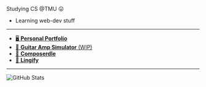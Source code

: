 Studying CS @TMU 😛 <br> 
- Learning web-dev stuff <br>
---
- [🖥️ **Personal Portfolio**](https://mattp532.github.io/portfolio-2/)
- [🎸 **Guitar Amp Simulator** (WIP)](https://github.com/mattp532/Guitar-Amp-Simulator)
- [🎵 **Composerdle**](https://github.com/mattp532/Composerdle)
- [💬 **Lingify**](https://mattp532.github.io/Lingify/)

---

![GitHub Stats](https://github-readme-stats.vercel.app/api?username=mattp532&show_icons=true&theme=gruvbox)

<!--
**mattp532/mattp532** is a ✨ _special_ ✨ repository because its `README.md` (this file) appears on your GitHub profile.

Here are some ideas to get you started:

- 🔭 I’m currently working on ...
- 🌱 I’m currently learning ...
- 👯 I’m looking to collaborate on ...
- 🤔 I’m looking for help with ...
- 💬 Ask me about ...
- 📫 How to reach me: ...
- 😄 Pronouns: ...
- ⚡ Fun fact: ...
-->

